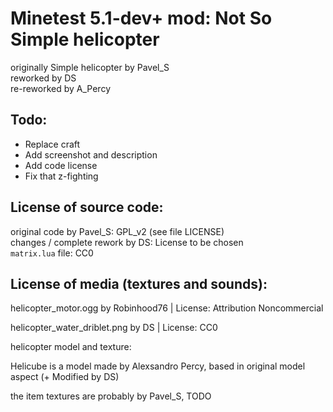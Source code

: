 Minetest 5.1-dev+ mod: Not So Simple helicopter
========================================
originally Simple helicopter by Pavel_S  
reworked by DS  
re-reworked by A_Percy

Todo:
-----

- Replace craft
- Add screenshot and description
- Add code license
- Fix that z-fighting

License of source code:
-----------------------
original code by Pavel_S: GPL_v2 (see file LICENSE)  
changes / complete rework by DS: License to be chosen  
`matrix.lua` file: CC0  

License of media (textures and sounds):
---------------------------------------

helicopter_motor.ogg by  Robinhood76 | License: Attribution Noncommercial  

helicopter_water_driblet.png by DS | License: CC0

helicopter model and texture:  

Helicube is a model made by Alexsandro Percy, based in original model aspect 
(+ Modified by DS)  

the item textures are probably by Pavel_S, TODO  
